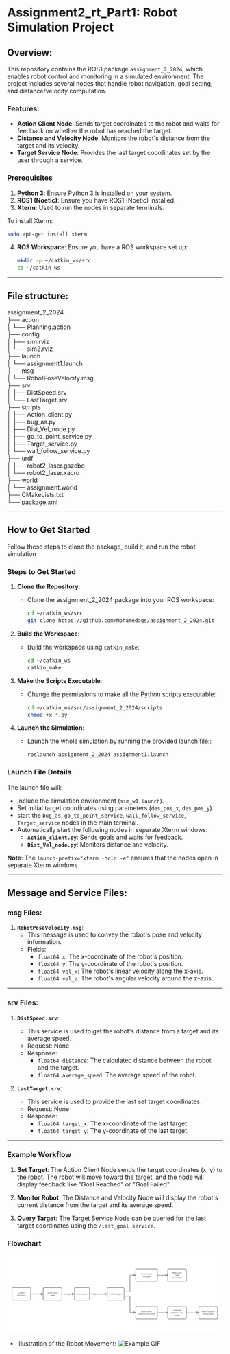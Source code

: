 # Assignment2_rt_Part1: Robot Simulation Project

## Overview:

This repository contains the ROS1 package `assignment_2_2024`, which enables robot control and monitoring in a simulated environment. The project includes several nodes that handle robot navigation, goal setting, and distance/velocity computation.

### Features:

- **Action Client Node**: Sends target coordinates to the robot and waits for feedback on whether the robot has reached the target.
- **Distance and Velocity Node**: Monitors the robot's distance from the target and its velocity.
- **Target Service Node**: Provides the last target coordinates set by the user through a service.

### Prerequisites

1. **Python 3**: Ensure Python 3 is installed on your system.
2. **ROS1 (Noetic)**: Ensure you have ROS1 (Noetic) installed.
3. **Xterm**: Used to run the nodes in separate terminals.

To install Xterm:
   ```bash
   sudo apt-get install xterm
   ```
4. **ROS Workspace**: Ensure you have a ROS workspace set up:
   ```bash
   mkdir -p ~/catkin_ws/src
   cd ~/catkin_ws
   ```
---

## File structure:

assignment_2_2024 <br>
├── action <br>
│   └── Planning.action <br>
├── config <br>
│   ├── sim.rviz <br>
│   └── sim2.rviz <br>
├── launch <br>
│   └── assignment1.launch <br>
├── msg <br>
│   └── RobotPoseVelocity.msg <br>
├── srv <br>
│   ├── DistSpeed.srv <br>
│   └── LastTarget.srv <br>
├── scripts <br>
│   ├── Action_client.py <br>
│   ├── bug_as.py <br>
│   ├── Dist_Vel_node.py <br>
│   ├── go_to_point_service.py <br>
│   ├── Target_service.py <br>
│   └── wall_follow_service.py <br>
├── urdf <br>
│   ├── robot2_laser.gazebo <br>
│   └── robot2_laser.xacro <br>
├── world <br>
│   └── assignment.world <br>
├── CMakeLists.txt <br>
└── package.xml

---

## How to Get Started

Follow these steps to clone the package, build it, and run the robot simulation


### Steps to Get Started

1. **Clone the Repository**:
   - Clone the assignment_2_2024 package into your ROS workspace:
     ```bash
     cd ~/catkin_ws/src
     git clone https://github.com/Mohamedags/assignment_2_2024.git
     ```

2. **Build the Workspace**:
   - Build the workspace using `catkin_make`:
     ```bash
     cd ~/catkin_ws
     catkin_make
     ```

3. **Make the Scripts Executable**:
   - Change the permissions to make all the Python scripts executable:
     ```bash
     cd ~/catkin_ws/src/assignment_2_2024/scripts
     chmod +x *.py
     ```

4. **Launch the Simulation**:
   - Launch the whole simulation by running the provided launch file::
     ```bash
     roslaunch assignment_2_2024 assignment1.launch
     ```
### Launch File Details

The launch file will:

- Include the simulation environment (`sim_w1.launch`).
- Set initial target coordinates using parameters (`des_pos_x`, `des_pos_y`).
- start the `bug_as`, `go_to_point_service`, `wall_follow_service`, `Target_service` nodes in the main terminal.
- Automatically start the following nodes in separate Xterm windows:
    - **`Action_client.py`**: Sends goals and waits for feedback.
    - **`Dist_Vel_node.py`**: Monitors distance and velocity.

**Note**: The `launch-prefix="xterm -hold -e"` ensures that the nodes open in separate Xterm windows.

---
## Message and Service Files:

### **msg** Files:

1. **`RobotPoseVelocity.msg`**:
    - This message is used to convey the robot's pose and velocity information.
    - Fields:
      - `float64 x`: The x-coordinate of the robot's position.
      - `float64 y`: The y-coordinate of the robot's position.
      - `float64 vel_x`: The robot's linear velocity along the x-axis.
      - `float64 vel_z`: The robot's angular velocity around the z-axis.

---

### **srv** Files:

1. **`DistSpeed.srv`**:
    - This service is used to get the robot's distance from a target and its average speed.
    - Request: None
    - Response:
      - `float64 distance`: The calculated distance between the robot and the target.
      - `float64 average_speed`: The average speed of the robot.


2. **`LastTarget.srv`**:
    - This service is used to provide the last set target coordinates.
    - Request: None
    - Response:
      - `float64 target_x`: The x-coordinate of the last target.
      - `float64 target_y`: The y-coordinate of the last target.
    
---
    
### Example Workflow

1. **Set Target**: The Action Client Node sends the target coordinates (x, y) to the robot. The robot will move toward the target, and the node will display feedback like "Goal Reached" or "Goal Failed".
    
2. **Monitor Robot**: The Distance and Velocity Node will display the robot's current distance from the target and its average speed.

3. **Query Target**: The Target Service Node can be queried for the last target coordinates using the `/last_goal service`.

### Flowchart
![Project Diagram](images/Flowchart.jpg)
   
- Illustration of the Robot Movement: 
![Example GIF](images/illustration_rt2_part1.gif)

